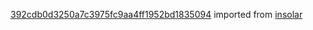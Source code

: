 [392cdb0d3250a7c3975fc9aa4ff1952bd1835094](https://github.com/insolar/insolar/commit/392cdb0d3250a7c3975fc9aa4ff1952bd1835094) imported from [insolar](https://github.com/insolar/insolar)
